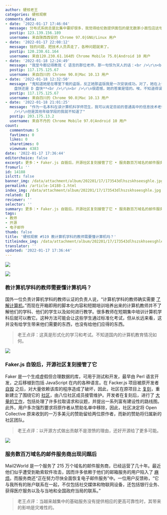 ```yaml
---
author: 硬核老王
categories: 硬核观察
comments_data:
- date: '2022-01-17 17:46:04'
  message: 分布式系统总是比集中要好很多，我觉得给伦敦提供面包的是无数家小面包店这句话很在理。
  postip: 123.139.156.189
  username: 来自陕西西安的 Chrome 97.0|GNU/Linux 用户
- date: '2022-01-17 22:08:12'
  message: 钱的问题，把技术人员弄走了，各种问题就来了。
  postip: 120.230.61.164
  username: 来自120.230.61.164的 Chrome Mobile 75.0|Android 10 用户
- date: '2022-01-18 12:24:49'
  message: "我至今都记得教我 C 语言的那位老师，那一句惊为天人的话：<br />\r\n<br />\r\n**Visual Studio 需要安装&nbsp;&nbsp;三遍&nbsp;&nbsp;才能安装成功**"
  postip: 117.175.125.67
  username: 来自四川的 Chrome 90.0|Mac 10.13 用户
- date: '2022-01-18 12:32:50'
  message: "鬼知道她是在哪里下载的盗版，反正她那盗版我是一次安装成功。对了，她在上课时还问过一个小知识：<br />\r\n<br />\r\n**C
    盘快还是 D 盘快**<br />\r\n<br />\r\n很遗憾，她的答案是错的。唉，不知道得误导多少学生。"
  postip: 117.175.125.67
  username: 来自四川的 Chrome 90.0|Mac 10.13 用户
- date: '2022-01-18 21:01:25'
  message: "作为一名本科在读计算机科学师范生，我可以肯定目前的普通高中的信息技术老师对于计算机原理以及信息，无论是理解还是教学功底都是非常厉害、非常到位的<br
    />\r\n但是其他年级学段的我就不知道了"
  postip: 203.175.13.2
  username: 来自不丹的 Chrome Mobile 97.0|Android 10 用户
count:
  commentnum: 5
  favtimes: 0
  likes: 0
  sharetimes: 0
  viewnum: 4383
date: '2022-01-17 17:36:44'
editorchoice: false
excerpt: 更多：• Faker.js 自毁后，开源社区复刻接管了它 • 服务数百万域名的邮件服务商出现问题后
fromurl: ''
id: 14188
islctt: false
banner_img: /data/attachment/album/202201/17/173543dlhszskhseesghle.jpg
permalink: /article-14188-1.html
index_img: /data/attachment/album/202201/17/173543dlhszskhseesghle.jpg
related: []
reviewer: ''
selector: ''
summary: 更多：• Faker.js 自毁后，开源社区复刻接管了它 • 服务数百万域名的邮件服务商出现问题后
tags:
- 教师
- 开源
- 电子邮件
thumb: false
title: '硬核观察 #519 教计算机学科的教师需要懂计算机吗？'
titleindex_img: /data/attachment/album/202201/17/173543dlhszskhseesghle.jpg
translator: ''
updated: '2022-01-17 17:36:44'
---
```


![](/data/attachment/album/202201/17/173543dlhszskhseesghle.jpg)


![](/data/attachment/album/202201/17/173553kkerts4recbdwrqe.jpg)


### 教计算机学科的教师需要懂计算机吗？


国外一位负责计算机学科的教师认证的负责人说，“计算机学科的教师确实需要 [了解计算机](https://cestlaz.github.io/post/whats-a-syllabus/)。”而现在开箱即用的脚本化内容和短期培训培养出来的计算机教师并不了解他们的学科、他们的学生以及如何进行教学。很多教师在短期集中培训计算机学科后就可以教它。这种方法可能会让这些学生通过标准化考试，但从长远来看，这并没有给学生带来他们需要的东西，也没有给他们应得的东西。



> 
> 老王点评：这真是形式化的学习和考试。不知道国内的计算机教育情况如何。
> 
> 
> 


![](/data/attachment/album/202201/17/173604apqqxmrwrtimqrxb.jpg)


### Faker.js 自毁后，开源社区复刻接管了它


Faker 是一个生成虚假但合理数据的库，可用于测试和开发，最早由 Perl 语言开发，之后移植到包括 JavaScript 在内的各种语言。在 Facker.js 项目被原开发者 [自毁](/article-14167-1.html) 之后，对大量依赖该库的程序造成了破坏，因此，社区在原项目上 [复刻](https://github.com/faker-js/faker)，重新建立了围绕它的 [社区](https://fakerjs.dev/)，由八位社区成员接管维护。开发者在复刻后，进行了 [大量的工作](https://fakerjs.dev/update.html#an-update-from-the-faker-team)，包括处理了许多拉取请求和议题，并提出一系列富有建设性的路线图。此外，用户多次强烈要求将原作者从赞助名单中移除，因此，社区决定将 Open Collective 原来收到的一万多美元的赞助留给两位原作者，而新的赞助将归属新的社区团队。



> 
> 老王点评：以开源方式做出贡献不是泄愤的理由，还好开源给了更多可能。
> 
> 
> 


![](/data/attachment/album/202201/17/173620s54zokoinkkto9ik.jpg)


### 服务数百万域名的邮件服务商出现问题后


Mail2World 是一个服务了 215 万个域名的邮件服务商，已经运营了几十年。最近他们似乎遭受到勒索软件攻击，因而许多依赖于他们的邮箱服务的用户陷入了 [麻烦](https://bluescreencomputer.com/2022/01/14/mail2worlds-2022-email-outage/)。而服务商还“正在努力尽快全面恢复电子邮件服务”中。一位用户反馈称，“它与我所有的账户联系在一起，不仅包括社交媒体和物联网设备，还包括银行业务、获得医疗服务以及与当地和全国政府当局的联系。”



> 
> 老王点评：当越来越集中的基础服务没有提供相应的更高可靠性时，其带来的影响是灾难性的。
> 
> 
>